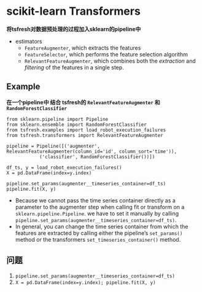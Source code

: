 # scikit-learn Transformers
**将tsfresh对数据预处理的过程加入sklearn的pipeline中**
- estimators
  - `FeatureAugmenter`, which extracts the features
  - `FeatureSelector`, which performs the feature selection algorithm
  - `RelevantFeatureAugmenter`, which combines both the *extraction* and *filtering* of the features in a single step.
  
## Example
**在一个pipeline中 结合 tsfresh的 `RelevantFeatureAugmenter` 和 `RandomForestClassifier`**
```python3
from sklearn.pipeline import Pipeline
from sklearn.ensemble import RandomForestClassifier
from tsfresh.examples import load_robot_execution_failures
from tsfresh.transformers import RelevantFeatureAugmenter

pipeline = Pipeline([('augmenter', RelevantFeatureAugmenter(column_id='id', column_sort='time')),
            ('classifier', RandomForestClassifier())])

df_ts, y = load_robot_execution_failures()
X = pd.DataFrame(index=y.index)

pipeline.set_params(augmenter__timeseries_container=df_ts)
pipeline.fit(X, y)
```
- Because we cannot pass the time series container directly as a parameter to the augmenter step when calling fit or transform on a `sklearn.pipeline.Pipeline`. we have to set it manually by calling `pipeline.set_params(augmenter__timeseries_container=df_ts)`. 
- In general, you can change the time series container from which the features are extracted by calling either the pipeline’s `set_params()` method or the transformers `set_timeseries_container()` method.
## 问题
1. `pipeline.set_params(augmenter__timeseries_container=df_ts)` 
2. `X = pd.DataFrame(index=y.index); pipeline.fit(X, y)`
